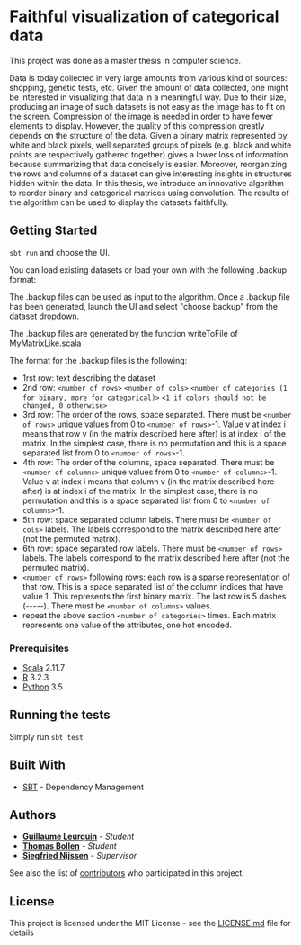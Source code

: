 # Faithful visualization of categorical data

This project was done as a master thesis in computer science. 

Data is today collected in very large amounts from various kind of sources:
shopping, genetic tests, etc. Given the amount of data collected, one might be
interested in visualizing that data in a meaningful way.
Due to their size, producing an image of such datasets is not easy as the
image has to fit on the screen. Compression of the image is needed in order
to have fewer elements to display. However, the quality of this compression
greatly depends on the structure of the data.
Given a binary matrix represented by white and black pixels, well separated
groups of pixels (e.g. black and white points are respectively gathered together)
gives a lower loss of information because summarizing that data concisely is
easier. Moreover, reorganizing the rows and columns of a dataset can give
interesting insights in structures hidden within the data.
In this thesis, we introduce an innovative algorithm to reorder binary and
categorical matrices using convolution. The results of the algorithm can be used to display the datasets faithfully.

## Getting Started

```sbt run``` and choose the UI.

You can load existing datasets or load your own with the following .backup format:

The .backup files can be used as input to the algorithm.
Once a .backup file has been generated, launch the UI and select "choose backup" from the dataset dropdown.

The .backup files are generated by the function writeToFile of MyMatrixLike.scala

The format for the .backup files is the following:

* 1rst row:
text describing the dataset
* 2nd row: 
`<number of rows>` `<number of cols>` `<number of categories (1 for binary, more for categorical)>` `<1 if colors should not be changed, 0 otherwise>`
* 3rd row:
The order of the rows, space separated. There must be `<number of rows>` unique values from 0 to `<number of rows>`-1. Value v at index i means that row v (in the matrix described here after) is at index i of the matrix. In the simplest case, there is no permutation and this is a space separated list from 0 to `<number of rows>`-1. 
* 4th row:
The order of the columns, space separated. There must be `<number of columns>` unique values from 0 to `<number of columns>`-1. Value v at index i means that column v (in the matrix described here after) is at index i of the matrix. In the simplest case, there is no permutation and this is a space separated list from 0 to `<number of columns>`-1.
* 5th row:
space separated column labels. There must be `<number of cols>` labels. The labels correspond to the matrix described here after (not the permuted matrix).
* 6th row:
space separated row labels. There must be `<number of rows>` labels. The labels correspond to the matrix described here after (not the permuted matrix).
* `<number of rows>` following rows:
each row is a sparse representation of that row. This is a space separated list of the column indices that have value 1. This represents the first binary matrix. The last row is 5 dashes (-----). There must be `<number of columns>` values.
* repeat the above section `<number of categories>` times. Each matrix represents one value of the attributes, one hot encoded.



### Prerequisites

* [Scala](https://www.scala-lang.org/) 2.11.7
* [R](https://www.r-project.org/) 3.2.3
* [Python](https://www.python.org/) 3.5


## Running the tests

Simply run ```sbt test```


## Built With

* [SBT](http://www.scala-sbt.org/) - Dependency Management

## Authors

* **[Guillaume Leurquin](https://github.com/GLeurquin/)** - *Student*
* **[Thomas Bollen](https://github.com/bollent)** - *Student*
* **[Siegfried Nijssen](http://liacs.leidenuniv.nl/~nijssensgr/)**  - *Supervisor*

See also the list of [contributors](https://github.com/GLeurquin/Faithful-visualization-of-categorical-datasets/graphs/contributors) who participated in this project.

## License

This project is licensed under the MIT License - see the [LICENSE.md](LICENSE.md) file for details
